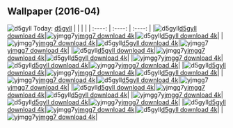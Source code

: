 ## Wallpaper (2016-04)
![d5gyll](https://th.wallhaven.cc/small/d5/d5gyll.jpg) Today: [d5gyll](https://th.wallhaven.cc/small/d5/d5gyll.jpg)
|      |      |      |
| :----: | :----: | :----: |
|![d5gyll](https://th.wallhaven.cc/small/d5/d5gyll.jpg)[d5gyll download 4k](https://th.wallhaven.cc/small/d5/d5gyll.jpg)|![yjmgg7](https://th.wallhaven.cc/small/yj/yjmgg7.jpg)[yjmgg7 download 4k](https://th.wallhaven.cc/small/yj/yjmgg7.jpg)|![d5gyll](https://th.wallhaven.cc/small/d5/d5gyll.jpg)[d5gyll download 4k](https://th.wallhaven.cc/small/d5/d5gyll.jpg)|
|![yjmgg7](https://th.wallhaven.cc/small/yj/yjmgg7.jpg)[yjmgg7 download 4k](https://th.wallhaven.cc/small/yj/yjmgg7.jpg)|![d5gyll](https://th.wallhaven.cc/small/d5/d5gyll.jpg)[d5gyll download 4k](https://th.wallhaven.cc/small/d5/d5gyll.jpg)|![yjmgg7](https://th.wallhaven.cc/small/yj/yjmgg7.jpg)[yjmgg7 download 4k](https://th.wallhaven.cc/small/yj/yjmgg7.jpg)|
|![d5gyll](https://th.wallhaven.cc/small/d5/d5gyll.jpg)[d5gyll download 4k](https://th.wallhaven.cc/small/d5/d5gyll.jpg)|![yjmgg7](https://th.wallhaven.cc/small/yj/yjmgg7.jpg)[yjmgg7 download 4k](https://th.wallhaven.cc/small/yj/yjmgg7.jpg)|![d5gyll](https://th.wallhaven.cc/small/d5/d5gyll.jpg)[d5gyll download 4k](https://th.wallhaven.cc/small/d5/d5gyll.jpg)|
|![yjmgg7](https://th.wallhaven.cc/small/yj/yjmgg7.jpg)[yjmgg7 download 4k](https://th.wallhaven.cc/small/yj/yjmgg7.jpg)|![d5gyll](https://th.wallhaven.cc/small/d5/d5gyll.jpg)[d5gyll download 4k](https://th.wallhaven.cc/small/d5/d5gyll.jpg)|![yjmgg7](https://th.wallhaven.cc/small/yj/yjmgg7.jpg)[yjmgg7 download 4k](https://th.wallhaven.cc/small/yj/yjmgg7.jpg)|
|![d5gyll](https://th.wallhaven.cc/small/d5/d5gyll.jpg)[d5gyll download 4k](https://th.wallhaven.cc/small/d5/d5gyll.jpg)|![yjmgg7](https://th.wallhaven.cc/small/yj/yjmgg7.jpg)[yjmgg7 download 4k](https://th.wallhaven.cc/small/yj/yjmgg7.jpg)|![d5gyll](https://th.wallhaven.cc/small/d5/d5gyll.jpg)[d5gyll download 4k](https://th.wallhaven.cc/small/d5/d5gyll.jpg)|
|![yjmgg7](https://th.wallhaven.cc/small/yj/yjmgg7.jpg)[yjmgg7 download 4k](https://th.wallhaven.cc/small/yj/yjmgg7.jpg)|![d5gyll](https://th.wallhaven.cc/small/d5/d5gyll.jpg)[d5gyll download 4k](https://th.wallhaven.cc/small/d5/d5gyll.jpg)|![yjmgg7](https://th.wallhaven.cc/small/yj/yjmgg7.jpg)[yjmgg7 download 4k](https://th.wallhaven.cc/small/yj/yjmgg7.jpg)|
|![d5gyll](https://th.wallhaven.cc/small/d5/d5gyll.jpg)[d5gyll download 4k](https://th.wallhaven.cc/small/d5/d5gyll.jpg)|![yjmgg7](https://th.wallhaven.cc/small/yj/yjmgg7.jpg)[yjmgg7 download 4k](https://th.wallhaven.cc/small/yj/yjmgg7.jpg)|![d5gyll](https://th.wallhaven.cc/small/d5/d5gyll.jpg)[d5gyll download 4k](https://th.wallhaven.cc/small/d5/d5gyll.jpg)|
|![yjmgg7](https://th.wallhaven.cc/small/yj/yjmgg7.jpg)[yjmgg7 download 4k](https://th.wallhaven.cc/small/yj/yjmgg7.jpg)|![d5gyll](https://th.wallhaven.cc/small/d5/d5gyll.jpg)[d5gyll download 4k](https://th.wallhaven.cc/small/d5/d5gyll.jpg)|![yjmgg7](https://th.wallhaven.cc/small/yj/yjmgg7.jpg)[yjmgg7 download 4k](https://th.wallhaven.cc/small/yj/yjmgg7.jpg)|
|![d5gyll](https://th.wallhaven.cc/small/d5/d5gyll.jpg)[d5gyll download 4k](https://th.wallhaven.cc/small/d5/d5gyll.jpg)|![yjmgg7](https://th.wallhaven.cc/small/yj/yjmgg7.jpg)[yjmgg7 download 4k](https://th.wallhaven.cc/small/yj/yjmgg7.jpg)|![d5gyll](https://th.wallhaven.cc/small/d5/d5gyll.jpg)[d5gyll download 4k](https://th.wallhaven.cc/small/d5/d5gyll.jpg)|
|![yjmgg7](https://th.wallhaven.cc/small/yj/yjmgg7.jpg)[yjmgg7 download 4k](https://th.wallhaven.cc/small/yj/yjmgg7.jpg)|